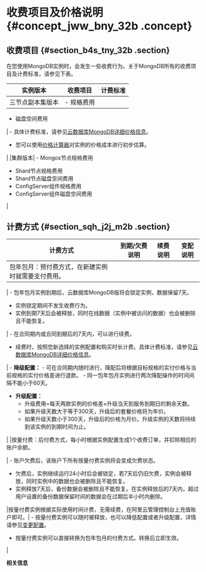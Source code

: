 # 收费项目及价格说明 {#concept_jww_bny_32b .concept}

## 收费项目 {#section_b4s_tny_32b .section}

在您使用MongoDB实例时，会发生一些收费行为。关于MongoDB所有的收费项目及计费标准，请参见下表。

|实例版本|收费项目|计费标准|
|----|----|----|
|三节点副本集版本| -   规格费用
-   磁盘空间费用

 | -   具体计费标准，请参见[云数据库MongoDB详细价格信息](https://www.aliyun.com/price/product?spm=5176.doc26566.2.1.SlZkUr#/mongodb/detail)。
-   您可以使用[价格计算器](https://www.aliyun.com/price/product?spm=5176.doc26566.2.1.SlZkUr#/mongodb/calculator)对实例的价格成本进行初步估算。

 |
|集群版本| -   Mongos节点规格费用
-   Shard节点规格费用
-   Shard节点磁盘空间费用
-   ConfigServer组件规格费用
-   ConfigServer组件磁盘空间费用

 |

## 计费方式 {#section_sqh_j2j_m2b .section}

|计费方式|到期/欠费说明|续费说明|变配说明|
|----|-------|----|----|
|包年包月：预付费方式，在新建实例时就需要支付费用。

| -   包年包月实例到期后，云数据库MongoDB版将会锁定实例，数据保留7天。
-   实例锁定期间不发生收费行为。
-   实例到期7天后会被释放，同时在线数据（实例中被访问的数据）也会被删除且不能恢复。

 | -   在合同期内或合同到期后的7天内，可以进行续费。
-   续费时，按照您新选择的实例配置和购买时长计费。具体计费标准，请参见[云数据库MongoDB详细价格信息](https://www.aliyun.com/price/product?spm=5176.doc26566.2.1.SlZkUr#/mongodb/detail)。

 | -   **降级配置：**
    -   可在合同期内随时进行，降配后将根据目标规格的实付价格与当前规格的实付价格差进行退款。
    -   同一包年包月实例进行两次降配操作的时间间隔不能小于60天。
-   **升级配置：**
    -   升级费用=每天两款实例的价格差×升级当天到服务到期日的剩余天数。
    -   如果升级天数大于等于300天，升级后的套餐价格将为年价。
    -   如果升级天数小于300天，升级后的价格为月价。升级实例的天数将持续到该实例的到期时间为止。

 |
|按量付费：后付费方式，每小时根据实例配置生成1个收费订单，并扣除相应的账户余额。

| -   账户欠费后，该账户下所有按量付费实例将会变成欠费状态。
-   欠费后，实例继续运行24小时后会被锁定，若7天后仍旧欠费，实例会被释放，同时实例中的数据也会被删除且不能恢复。
-   实例释放7天后，备份数据会被删除且不能恢复。在实例释放后的7天内，超过用户设置的备份数据保留时间的数据会在过期后半小时内删除。

 |按量付费实例根据实际使用时间计费，无需续费，在阿里云管理控制台上充值账户即可。| -   按量付费实例可以随时被释放，也可以降低配置或者升级配置，详情请参见[变更配置](https://help.aliyun.com/document_detail/44655.html)。
-   按量付费实例可以直接转换为包年包月的付费方式。转换后立即生效。

 |

**相关信息**  




